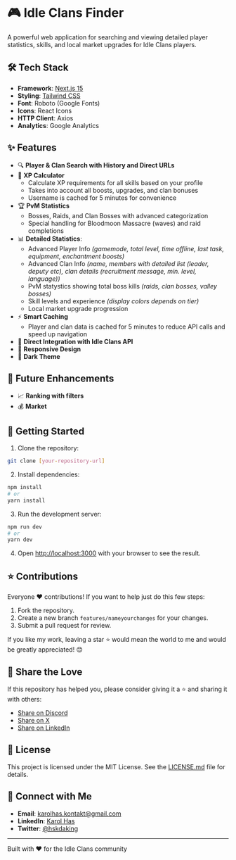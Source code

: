 # 🎮 Idle Clans Finder

A powerful web application for searching and viewing detailed player statistics, skills, and local market upgrades for Idle Clans players.

## 🛠️ Tech Stack

-   **Framework**: [Next.js 15](https://nextjs.org/)
-   **Styling**: [Tailwind CSS](https://v3.tailwindcss.com/docs/installation)
-   **Font**: Roboto (Google Fonts)
-   **Icons**: React Icons
-   **HTTP Client**: Axios
-   **Analytics**: Google Analytics

## ✨ Features

-   🔍 **Player & Clan Search with History and Direct URLs**
-   🧮 **XP Calculator**
    -   Calculate XP requirements for all skills based on your profile
    -   Takes into account all boosts, upgrades, and clan bonuses
    -   Username is cached for 5 minutes for convenience
-   🏆 **PvM Statistics**
    -   Bosses, Raids, and Clan Bosses with advanced categorization
    -   Special handling for Bloodmoon Massacre (waves) and raid completions
-   📊 **Detailed Statistics**:
    -   Advanced Player Info _(gamemode, total level, time offline, last task, equipment, enchantment boosts)_
    -   Advanced Clan Info _(name, members with detailed list (leader, deputy etc), clan details (recruitment message, min. level, language))_
    -   PvM statystics showing total boss kills _(raids, clan bosses, valley bosses)_
    -   Skill levels and experience _(display colors depends on tier)_
    -   Local market upgrade progression
-   ⚡ **Smart Caching**
    -   Player and clan data is cached for 5 minutes to reduce API calls and speed up navigation
-   🎯 **Direct Integration with Idle Clans API**
-   📱 **Responsive Design**
-   🌙 **Dark Theme**

## 💎 Future Enhancements

-   📈 **Ranking with filters**
-   💰 **Market**

## 🚀 Getting Started

1. Clone the repository:

```bash
git clone [your-repository-url]
```

2. Install dependencies:

```bash
npm install
# or
yarn install
```

3. Run the development server:

```bash
npm run dev
# or
yarn dev
```

4. Open [http://localhost:3000](http://localhost:3000) with your browser to see the result.

## ⭐️ Contributions

Everyone ❤️ contributions! If you want to help just do this few steps:

1. Fork the repository.
2. Create a new branch `features/nameyourchanges` for your changes.
3. Submit a pull request for review.

If you like my work, leaving a star ⭐️ would mean the world to me and would be greatly appreciated! 😊

## 📣 Share the Love

If this repository has helped you, please consider giving it a ⭐️ and sharing it with others:

-   [Share on Discord](https://discord.com)
-   [Share on X](https://x.com)
-   [Share on LinkedIn](https://www.linkedin.com/)

## 📝 License

This project is licensed under the MIT License. See the [LICENSE.md](LICENSE.md) file for details.

## 🤝 Connect with Me

-   **Email**: [karolhas.kontakt@gmail.com](mailto:karolhas.kontakt@gmail.com)
-   **LinkedIn**: [Karol Has](https://www.linkedin.com/in/karolhas/)
-   **Twitter**: [@hskdaking](https://x.com/hskdaking)

---

Built with ❤️ for the Idle Clans community
